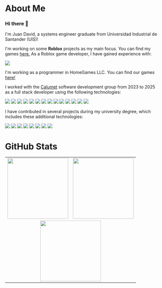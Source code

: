 # About Me
### Hi there 👋

I'm Juan David, a systems engineer graduate from Universidad Industrial de Santander (UIS)!

I'm working on some **Roblox** projects as my main focus. You can find my games [here.](https://www.roblox.com/groups/11529724/Untethered-Games)
As a Roblox game developer, I have gained experience with:
<p>
  <img src="https://img.shields.io/badge/Lua-%232C2D72.svg?logo=lua&logoColor=white">
</p>

I'm working as a programmer in HomeGames LLC. You can find our games [here!](https://www.roblox.com/communities/15056134/HomeGames#!/about)

I worked with the [Calumet](https://github.com/calumet) software development group from 2023 to 2025 as a full stack developer using the following technologies:
<p>
  <img src="https://img.shields.io/badge/HTML-%23E34F26.svg?logo=html5&logoColor=white">
  <img src="https://img.shields.io/badge/CSS-1572B6?logo=css3&logoColor=fff">
  <img src="https://img.shields.io/badge/JavaScript-F7DF1E?logo=javascript&logoColor=000">
  <img src="https://img.shields.io/badge/Docker-2496ED?logo=docker&logoColor=fff">
  <img src="https://img.shields.io/badge/Java-%23ED8B00.svg?logo=openjdk&logoColor=white">
  <img src="https://img.shields.io/badge/Tomcat-F8DC75?style=flat&logo=apache-tomcat&logoColor=black">
  <img src="https://img.shields.io/badge/Node.js-6DA55F?logo=node.js&logoColor=white">
  <img src="https://img.shields.io/badge/jQuery-0769AD?style=flat&logo=jquery&logoColor=white">
  <img src="https://img.shields.io/badge/MySQL-4479A1?logo=mysql&logoColor=fff">
  <img src="https://img.shields.io/badge/Git-F05032?logo=git&logoColor=fff">
  <img src="https://img.shields.io/badge/GitHub-%23121011.svg?logo=github&logoColor=white">
  <img src="https://img.shields.io/badge/GitHub_Actions-2088FF?logo=github-actions&logoColor=white">
  <img src="https://img.shields.io/badge/NetBeans%20IDE-1B6AC6.svg?logo=apache-netbeans-ide&logoColor=white">
  <img src="https://custom-icon-badges.demolab.com/badge/Visual%20Studio%20Code-0078d7.svg?logo=vsc&logoColor=white">
</p>

I have contributed in several projects during my university degree, which includes these additional technologies:
<p>
  <img src="https://img.shields.io/badge/Spring%20Boot-6DB33F?logo=springboot&logoColor=fff">
  <img src="https://img.shields.io/badge/React-%2320232a.svg?logo=react&logoColor=%2361DAFB">
  <img src="https://img.shields.io/badge/Kubernetes-326CE5?logo=kubernetes&logoColor=fff">
  <img src="https://img.shields.io/badge/MariaDB-003545?logo=mariadb&logoColor=white">
  <img src="https://img.shields.io/badge/Flutter-02569B?logo=flutter&logoColor=fff">
  <img src="https://img.shields.io/badge/Dart-%230175C2.svg?logo=dart&logoColor=white">
  <img src="https://img.shields.io/badge/Angular-%23DD0031.svg?logo=angular&logoColor=white">
  <img src="https://img.shields.io/badge/TypeScript-3178C6?logo=typescript&logoColor=fff">
  
</p>

# GitHub Stats

<table align="center">
  <tr>
    <td>
      <a href="https://github.com/UntetheredJ">
        <img height=200 src="https://github-readme-stats.vercel.app/api?username=UntetheredJ&show_icons=true&hide_border=true&theme=dracula" />
      </a>
    </td>
    <td>
      <a href="https://github.com/UntetheredJ">
        <img height=200 src="https://github-readme-stats.vercel.app/api/top-langs?username=UntetheredJ&layout=compact&langs_count=8&hide_border=true&card_width=320&theme=dracula" />
      </a>
    </td>
  </tr>
  <tr>
    <td colspan=2 align=center>
      <a href="https://github.com/UntetheredJ">
        <img height=200 src="https://streak-stats.demolab.com/?user=UntetheredJ&theme=dracula&hide_border=true" />
      </a>
    </td>
  </tr>
</table>


